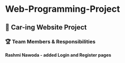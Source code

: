 # Web-Programming-Project

## 🚗 Car-ing Website Project

### 🏆 Team Members & Responsibilities
#### Rashmi Nawoda  - added Login and Register pages
